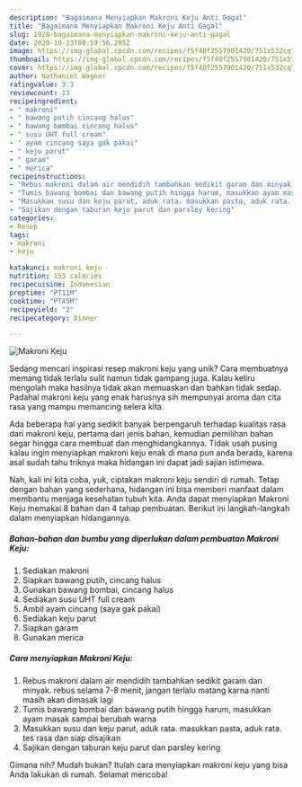 ```yaml
---
description: "Bagaimana Menyiapkan Makroni Keju Anti Gagal"
title: "Bagaimana Menyiapkan Makroni Keju Anti Gagal"
slug: 1928-bagaimana-menyiapkan-makroni-keju-anti-gagal
date: 2020-10-23T08:59:56.295Z
image: https://img-global.cpcdn.com/recipes/f5f40f2557901420/751x532cq70/makroni-keju-foto-resep-utama.jpg
thumbnail: https://img-global.cpcdn.com/recipes/f5f40f2557901420/751x532cq70/makroni-keju-foto-resep-utama.jpg
cover: https://img-global.cpcdn.com/recipes/f5f40f2557901420/751x532cq70/makroni-keju-foto-resep-utama.jpg
author: Nathaniel Wagner
ratingvalue: 3.3
reviewcount: 13
recipeingredient:
- " makroni"
- " bawang putih cincang halus"
- " bawang bombai cincang halus"
- " susu UHT full cream"
- " ayam cincang saya gak pakai"
- " keju parut"
- " garam"
- " merica"
recipeinstructions:
- "Rebus makroni dalam air mendidih tambahkan sedikit garam dan minyak. rebus selama 7-8 menit, jangan terlalu matang karna nanti masih akan dimasak lagi"
- "Tumis bawang bombai dan bawang putih hingga harum, masukkan ayam masak sampai berubah warna"
- "Masukkan susu dan keju parut, aduk rata. masukkan pasta, aduk rata. tes rasa dan siap disajikan"
- "Sajikan dengan taburan keju parut dan parsley kering"
categories:
- Resep
tags:
- makroni
- keju

katakunci: makroni keju 
nutrition: 153 calories
recipecuisine: Indonesian
preptime: "PT11M"
cooktime: "PT45M"
recipeyield: "2"
recipecategory: Dinner

---
```



![Makroni Keju](https://img-global.cpcdn.com/recipes/f5f40f2557901420/751x532cq70/makroni-keju-foto-resep-utama.jpg)

Sedang mencari inspirasi resep makroni keju yang unik? Cara membuatnya memang tidak terlalu sulit namun tidak gampang juga. Kalau keliru mengolah maka hasilnya tidak akan memuaskan dan bahkan tidak sedap. Padahal makroni keju yang enak harusnya sih mempunyai aroma dan cita rasa yang mampu memancing selera kita.



Ada beberapa hal yang sedikit banyak berpengaruh terhadap kualitas rasa dari makroni keju, pertama dari jenis bahan, kemudian pemilihan bahan segar hingga cara membuat dan menghidangkannya. Tidak usah pusing kalau ingin menyiapkan makroni keju enak di mana pun anda berada, karena asal sudah tahu triknya maka hidangan ini dapat jadi sajian istimewa.


Nah, kali ini kita coba, yuk, ciptakan makroni keju sendiri di rumah. Tetap dengan bahan yang sederhana, hidangan ini bisa memberi manfaat dalam membantu menjaga kesehatan tubuh kita. Anda dapat menyiapkan Makroni Keju memakai 8 bahan dan 4 tahap pembuatan. Berikut ini langkah-langkah dalam menyiapkan hidangannya.

<!--inarticleads1-->

##### Bahan-bahan dan bumbu yang diperlukan dalam pembuatan Makroni Keju:

1. Sediakan  makroni
1. Siapkan  bawang putih, cincang halus
1. Gunakan  bawang bombai, cincang halus
1. Sediakan  susu UHT full cream
1. Ambil  ayam cincang (saya gak pakai)
1. Sediakan  keju parut
1. Siapkan  garam
1. Gunakan  merica




<!--inarticleads2-->

##### Cara menyiapkan Makroni Keju:

1. Rebus makroni dalam air mendidih tambahkan sedikit garam dan minyak. rebus selama 7-8 menit, jangan terlalu matang karna nanti masih akan dimasak lagi
1. Tumis bawang bombai dan bawang putih hingga harum, masukkan ayam masak sampai berubah warna
1. Masukkan susu dan keju parut, aduk rata. masukkan pasta, aduk rata. tes rasa dan siap disajikan
1. Sajikan dengan taburan keju parut dan parsley kering




Gimana nih? Mudah bukan? Itulah cara menyiapkan makroni keju yang bisa Anda lakukan di rumah. Selamat mencoba!
